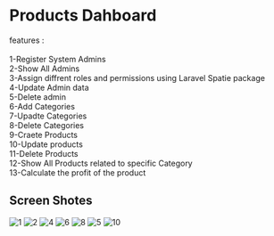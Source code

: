 # Products Dahboard

features :<br /><br />
1-Register System Admins<br />
2-Show All Admins<br />
3-Assign diffrent roles and permissions using Laravel Spatie package<br />
4-Update Admin data<br />
5-Delete admin<br />
6-Add Categories<br />
7-Upadte Categories<br />
8-Delete Categories<br />
9-Craete Products<br />
10-Update products<br />
11-Delete Products<br />
12-Show All Products related to specific Category <br />
13-Calculate the profit of the product<br />

## Screen Shotes
![1](https://user-images.githubusercontent.com/96665850/153085171-aff3b5cb-e517-44f9-9ae1-a970a9e68a32.jpg)
![2](https://user-images.githubusercontent.com/96665850/153085197-b5c56d7f-86ac-4be5-adc5-754f8c7e87fb.jpg)
![4](https://user-images.githubusercontent.com/96665850/153085214-2b50fa75-0410-4791-9354-6e1fc6749d0a.jpg)
![6](https://user-images.githubusercontent.com/96665850/153085228-d78fdbe2-1c95-4904-be51-ac772295ed99.jpg)
![8](https://user-images.githubusercontent.com/96665850/153085244-4ab7fcf7-ea2e-4e2d-a58a-d4b38525576d.jpg)
![5](https://user-images.githubusercontent.com/96665850/153085263-69caacd9-2a09-45c6-9ded-b54de1494103.jpg)
![10](https://user-images.githubusercontent.com/96665850/153085274-0d439f48-9b4f-47da-8ea3-bcdb87ff9f2c.jpg)
